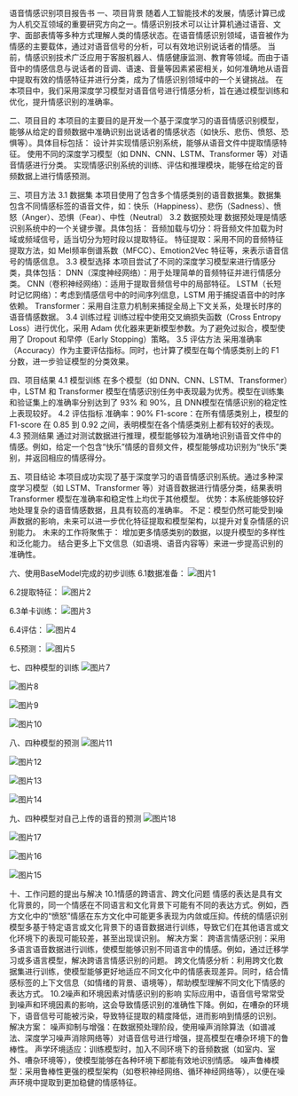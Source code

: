 语音情感识别项目报告书
一、项目背景
随着人工智能技术的发展，情感计算已成为人机交互领域的重要研究方向之一。情感识别技术可以让计算机通过语音、文字、面部表情等多种方式理解人类的情感状态。在语音情感识别领域，语音被作为情感的主要载体，通过对语音信号的分析，可以有效地识别说话者的情感。
当前，情感识别技术广泛应用于客服机器人、情感健康监测、教育等领域。而由于语音中的情感信息与说话者的音调、语速、音量等因素紧密相关，如何准确地从语音中提取有效的情感特征并进行分类，成为了情感识别领域中的一个关键挑战。
在本项目中，我们采用深度学习模型对语音信号进行情感分析，旨在通过模型训练和优化，提升情感识别的准确率。

二、项目目的
本项目的主要目的是开发一个基于深度学习的语音情感识别模型，能够从给定的音频数据中准确识别出说话者的情感状态（如快乐、悲伤、愤怒、恐惧等）。具体目标包括：
设计并实现情感识别系统，能够从语音文件中提取情感特征。
使用不同的深度学习模型（如 DNN、CNN、LSTM、Transformer 等）对语音情感进行分类。
实现情感识别系统的训练、评估和推理模块，能够在给定的音频数据上进行情感预测。

三、项目方法
3.1 数据集
本项目使用了包含多个情感类别的语音数据集。数据集包含不同情感标签的语音文件，如：快乐（Happiness）、悲伤（Sadness）、愤怒（Anger）、恐惧（Fear）、中性（Neutral）
3.2 数据预处理
数据预处理是情感识别系统中的一个关键步骤。具体包括：
音频加载与切分：将音频文件加载为时域或频域信号，适当切分为短时段以提取特征。
特征提取：采用不同的音频特征提取方法，如 Mel频率倒谱系数（MFCC）、Emotion2Vec 特征等，来表示语音信号的情感信息。
3.3 模型选择
本项目尝试了不同的深度学习模型来进行情感分类，具体包括：
DNN（深度神经网络）：用于处理简单的音频特征并进行情感分类。
CNN（卷积神经网络）：适用于提取音频信号中的局部特征。
LSTM（长短时记忆网络）：考虑到情感信号中的时间序列信息，LSTM 用于捕捉语音中的时序依赖。
Transformer：采用自注意力机制来捕捉全局上下文关系，处理长时序的语音情感数据。
3.4 训练过程
训练过程中使用交叉熵损失函数（Cross Entropy Loss）进行优化，采用 Adam 优化器来更新模型参数。为了避免过拟合，模型使用了 Dropout 和早停（Early Stopping）策略。
3.5 评估方法
采用准确率（Accuracy）作为主要评估指标。同时，也计算了模型在每个情感类别上的 F1 分数，进一步验证模型的分类效果。

四、项目结果
4.1 模型训练
在多个模型（如 DNN、CNN、LSTM、Transformer）中，LSTM 和 Transformer 模型在情感识别任务中表现最为优秀。模型在训练集和验证集上的准确率分别达到了 93% 和 90%，且 DNN模型在情感识别的稳定性上表现较好。
4.2 评估指标
准确率：90%
F1-score：在所有情感类别上，模型的 F1-score 在 0.85 到 0.92 之间，表明模型在各个情感类别上都有较好的表现。
4.3 预测结果
通过对测试数据进行推理，模型能够较为准确地识别语音文件中的情感。例如，给定一个包含“快乐”情感的音频文件，模型能够成功识别为“快乐”类别，并返回相应的情感得分。

五、项目结论
本项目成功实现了基于深度学习的语音情感识别系统。通过多种深度学习模型（如 LSTM、Transformer 等）对语音数据进行情感分类，结果表明 Transformer 模型在准确率和稳定性上均优于其他模型。
优势：本系统能够较好地处理复杂的语音情感数据，且具有较高的准确率。
不足：模型仍然可能受到噪声数据的影响，未来可以进一步优化特征提取和模型架构，以提升对复杂情感的识别能力。
未来的工作将聚焦于：
增加更多情感类别的数据，以提升模型的多样性和泛化能力。
结合更多上下文信息（如语境、语音内容等）来进一步提高识别的准确性。

六、使用BaseModel完成的初步训练
6.1数据准备：
![图片1](https://github.com/user-attachments/assets/37071814-28d4-4e42-a51b-c3ea878a45cb)

6.2提取特征：
![图片2](https://github.com/user-attachments/assets/767fcfb8-0add-4d77-abbf-447280f7f178)

6.3单卡训练：
![图片3](https://github.com/user-attachments/assets/4f1bd6d7-6ed6-4dc7-9f7b-89a33d33e278)

6.4评估：
![图片4](https://github.com/user-attachments/assets/ff128d2a-3383-4c1d-a565-6e57ba78f4d1)

6.5预测：
![图片5](https://github.com/user-attachments/assets/096b3f00-92ce-40dd-b95d-50ad51674da6)

七、四种模型的训练
![图片7](https://github.com/user-attachments/assets/4244d217-5b21-41ef-ad34-de3f321d241a)

![图片8](https://github.com/user-attachments/assets/945e7f87-8613-4f20-8cbe-b5bdb638c3eb)

![图片9](https://github.com/user-attachments/assets/5be97eb2-20ee-4a2d-83d8-5c8cb5d196b6)

![图片10](https://github.com/user-attachments/assets/1923309e-6042-4362-ae93-0be0dd3621c4)


八、四种模型的预测
![图片11](https://github.com/user-attachments/assets/07e7a7b9-cc1f-4347-826d-311a6970e016)

![图片12](https://github.com/user-attachments/assets/58c5dcbd-b71a-42e2-a714-0cad19764991)

![图片13](https://github.com/user-attachments/assets/597e9821-9f85-46ad-a1c5-801628e5539d)

![图片14](https://github.com/user-attachments/assets/60ac35b2-d063-4df2-9917-f3bb7bb0ae68)

九、四种模型对自己上传的语音的预测
![图片18](https://github.com/user-attachments/assets/9f2d56ac-21a6-4dec-accd-49c95b6f8495)

![图片17](https://github.com/user-attachments/assets/647d5a53-ec66-423d-8161-5fda2bd50ca5)

![图片16](https://github.com/user-attachments/assets/c6896049-ecaf-41f3-ba34-661a8cb48161)

![图片15](https://github.com/user-attachments/assets/6fc00682-08ba-4742-849f-00dd5e21dfad)

十、工作问题的提出与解决
10.1情感的跨语言、跨文化问题
情感的表达是具有文化背景的，同一个情感在不同语言和文化背景下可能有不同的表达方式。例如，西方文化中的“愤怒”情感在东方文化中可能更多表现为内敛或压抑。传统的情感识别模型多基于特定语言或文化背景下的语音数据进行训练，导致它们在其他语言或文化环境下的表现可能较差，甚至出现误识别。
解决方案：
跨语言情感识别：采用多语言语音数据进行训练，使模型能够识别不同语言中的情感。例如，通过迁移学习或多语言模型，解决跨语言情感识别的问题。
跨文化情感分析：利用跨文化数据集进行训练，使模型能够更好地适应不同文化中的情感表现差异。同时，结合情感标签的上下文信息（如情绪的背景、语境等），帮助模型理解不同文化下情感的表达方式。
10.2噪声和环境因素对情感识别的影响
实际应用中，语音信号常常受到噪声和环境因素的影响，这会导致情感识别的准确性下降。例如，在嘈杂的环境下，语音信号可能被污染，导致特征提取的精度降低，进而影响到情感的识别。
解决方案： 
噪声抑制与增强：在数据预处理阶段，使用噪声消除算法（如谱减法、深度学习噪声消除网络等）对语音信号进行增强，提高模型在嘈杂环境下的鲁棒性。
声学环境适应：训练模型时，加入不同环境下的音频数据（如室内、室外、嘈杂环境等），使模型能够在各种环境下都能有效地识别情感。
噪声鲁棒模型：采用鲁棒性更强的模型架构（如卷积神经网络、循环神经网络等），以便在噪声环境中提取到更加稳健的情感特征。






